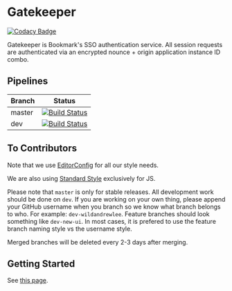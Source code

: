 # Gatekeeper

[![Codacy Badge](https://api.codacy.com/project/badge/Grade/b9279b59eae14efb86aa119fa3e96622)](https://www.codacy.com/app/WildAndrewLee/Gatekeeper?utm_source=github.com&amp;utm_medium=referral&amp;utm_content=Bookmark-Novels/Gatekeeper&amp;utm_campaign=Badge_Grade)

Gatekeeper is Bookmark's SSO authentication service. All session requests are authenticated via an encrypted nounce + origin application instance ID combo.

## Pipelines

| Branch | Status |
|--------|--------|
| master | [![Build Status](https://travis-ci.org/Bookmark-Novels/Gatekeeper.svg?branch=master)](https://travis-ci.org/Bookmark-Novels/Gatekeeper) |
| dev    | [![Build Status](https://travis-ci.org/Bookmark-Novels/Gatekeeper.svg?branch=dev)](https://travis-ci.org/Bookmark-Novels/Gatekeeper) |

## To Contributors

Note that we use [EditorConfig](http://editorconfig.org/) for all our style needs.

We are also using [Standard Style](https://github.com/standard/standard) exclusively for JS.

Please note that `master` is only for stable releases. All development work should be done on `dev`. If you are working on your own thing, please append your GitHub username when you branch so we know what branch belongs to who. For example: `dev-wildandrewlee`. Feature branches should look something like `dev-new-ui`. In most cases, it is prefered to use the feature branch naming style vs the username style.

Merged branches will be deleted every 2-3 days after merging.

## Getting Started

See [this page](https://wiki.dev.bookmark.services/development/gatekeeper/dev-setup-old).
